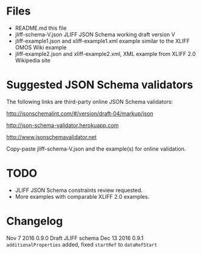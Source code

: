 
Files
=====

- README.md this file
- jliff-schema-V.json JLIFF JSON Schema working draft version V
- jliff-example1.json and xliff-example1.xml example similar to the XLIFF OMOS Wiki example
- jliff-example2.json and xliff-example2.xml, XML example from XLIFF 2.0 Wikipedia site

Suggested JSON Schema validators
================================

The following links are third-party online JSON Schema validators:

<http://jsonschemalint.com/#/version/draft-04/markup/json>

<http://json-schema-validator.herokuapp.com>

<http://www.jsonschemavalidator.net>

Copy-paste jliff-schema-V.json and the example(s) for online validation.

TODO
====

- JLIFF JSON Schema constraints review requested.
- More examples with comparable XLIFF 2.0 examples.

Changelog
=========

Nov  7 2016 0.9.0 Draft JLIFF schema 
Dec 13 2016 0.9.1 `additionalProperties` added, fixed `startRef` to `dataRefStart`
